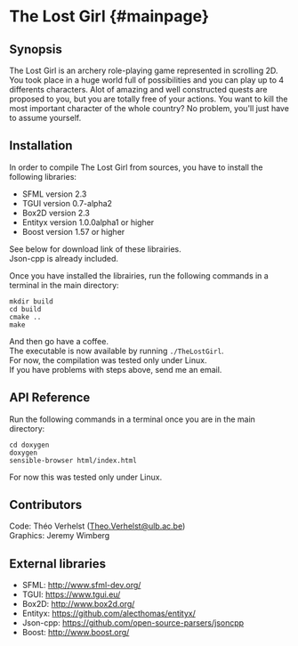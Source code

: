 # The Lost Girl {#mainpage}

## Synopsis
The Lost Girl is an archery role-playing game represented in scrolling 2D.<br/>
You took place in a huge world full of possibilities and you can play up to 4 differents characters. Alot of amazing and well constructed quests are proposed to you, but you are totally free of your actions. You want to kill the most important character of the whole country? No problem, you'll just have to assume yourself.

## Installation
In order to compile The Lost Girl from sources, you have to install the following libraries:

* SFML version 2.3
* TGUI version 0.7-alpha2
* Box2D version 2.3
* Entityx version 1.0.0alpha1 or higher
* Boost version 1.57 or higher<br/>

See below for download link of these librairies.<br/>
Json-cpp is already included.

Once you have installed the librairies, run the following commands in a terminal in the main directory:<br/>

	mkdir build
    cd build
    cmake ..
    make

And then go have a coffee.<br/>
The executable is now available by running `./TheLostGirl`.<br/>
For now, the compilation was tested only under Linux.<br/>
If you have problems with steps above, send me an email.

## API Reference

Run the following commands in a terminal once you are in the main directory:<br/>

    cd doxygen
    doxygen
    sensible-browser html/index.html

For now this was tested only under Linux.

## Contributors

Code: Théo Verhelst (<Theo.Verhelst@ulb.ac.be>)<br/>
Graphics: Jeremy Wimberg

## External libraries

* SFML: <http://www.sfml-dev.org/><br/>
* TGUI: <https://www.tgui.eu/><br/>
* Box2D: <http://www.box2d.org/><br/>
* Entityx: <https://github.com/alecthomas/entityx/><br/>
* Json-cpp: <https://github.com/open-source-parsers/jsoncpp><br/>
* Boost: <http://www.boost.org/><br/>

